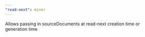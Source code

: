 ```yaml
---
"read-next": minor
---
```


Allows passing in sourceDocuments at read-next creation time or generation time

